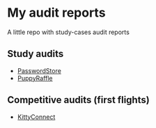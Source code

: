 # My audit reports

A little repo with study-cases audit reports

## Study audits
- [PasswordStore](./2024-03-22-password-store-audit.pdf)
- [PuppyRaffle](./2024-03-27-puppy-raffle-audit.pdf)

## Competitive audits (first flights)
- [KittyConnect](./2024-04-03-codehawks-kitty-connect.md)
